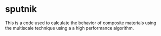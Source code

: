 # sputnik

This is a code used to calculate the behavior of composite materials using the multiscale technique using a 
a high performance algorithm.
